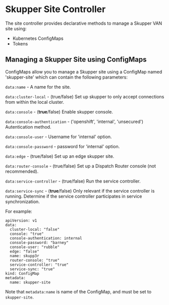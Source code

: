 # Skupper Site Controller

The site controller provides declarative methods to manage a Skupper VAN site using:

* Kubernetes ConfigMaps
* Tokens


## Managing a Skupper Site using ConfigMaps

ConfigMaps allow you to manage a Skupper site using a ConfigMap named 'skupper-site' which can contain the following parameters:

`data:name` -  A name for the site.

`data:cluster-local` -  (true/false) Set up skupper to only accept connections from within the local cluster.

`data:console` -  (**true**/false) Enable skupper console.

`data:console-authentication` -  ('openshift', 'internal', 'unsecured') Autentication method.

`data:console-user` -  Username for 'internal' option.

`data:console-password` - password for 'internal' option.

`data:edge` -  (true/false) Set up an edge skupper site.

`data:router-console` - (true/false) Set up a Dispatch Router console (not recommended).

`data:service-controller` - (true/false) Run the service controller.

`data:service-sync` - (**true**/false) Only relevant if the service controller is running. Determine if the service  controller participates in service synchronization.


For example:

```
apiVersion: v1
data:
  cluster-local: "false"
  console: "true"
  console-authentication: internal
  console-password: "barney"
  console-user: "rubble"
  edge: "false"
  name: skupp3r
  router-console: "true"
  service-controller: "true"
  service-sync: "true"
kind: ConfigMap
metadata:
  name: skupper-site
```

Note that `metadata:name` is name of the ConfigMap, and must be set to `skupper-site`.
